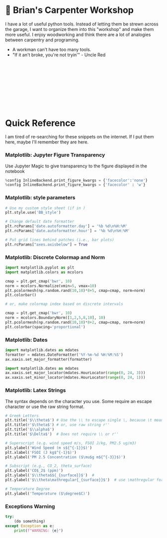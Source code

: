 # 🧰 Brian's Carpenter Workshop

I have a lot of useful python tools. Instead of letting them be strewn across the garage, I want to organize them into this "workshop" and make them more useful. I enjoy woodworking and think there are a lot of analogies between carpentry and programing.

- A workman can't have too many tools.
- "If it an't broke, you're not tryin'" - Uncle Red

<br><br><br><br><br>
---

# Quick Reference
I am tired of re-searching for these snippets on the internet. If I put them here, maybe I'll remember they are here.


### Matplotlib: Jupyter Figure Transparency
Use Jupyter Magic to give transparency to the figure displayed in the notebook
```python
%config InlineBackend.print_figure_kwargs = {'facecolor':'none'}
%config InlineBackend.print_figure_kwargs = {'facecolor' : 'w'}
```

### Matplotlib: style parameters
```python
# Use my custom style sheet (if in )
plt.style.use('BB_style')

# Change default date formatter
plt.rcParams['date.autoformatter.day'] = '%b %d\n%H:%M'
plt.rcParams['date.autoformatter.hour'] = '%b %d\n%H:%M'

# Put grid lines behind patches (i.e., bar plots)
plt.rcParams["axes.axisbelow"] = True  
```

### Matplotlib: Discrete Colormap and Norm
```python
import matplotlib.pyplot as plt
import matplotlib.colors as mcolors

cmap = plt.get_cmap('bwr', 10)
norm = mcolors.Normalize(vmin=5, vmax=10)
plt.pcolormesh(np.random.rand(10,10)*8+5, cmap=cmap, norm=norm)
plt.colorbar()

# or, make colormap index based on discrete intervals

cmap = plt.get_cmap('bwr', 10)
norm = mcolors.BoundaryNorm([1,2,5,8,10], 10)
plt.pcolormesh(np.random.rand(10,10)*8+2, cmap=cmap, norm=norm)
plt.colorbar(spacing='proportional')
```

### Matplotlib: Dates
```python
import matplotlib.dates as mdates
formatter = mdates.DateFormatter('%Y-%m-%d %H:%M:%S')
ax.xaxis.set_major_formatter(formatter)
```
```python
import matplotlib.dates as mdates
ax.xaxis.set_major_locator(mdates.HourLocator(range(0, 24, 3)))
ax.xaxis.set_minor_locator(mdates.HourLocator(range(0, 24, 1)))
```


### Matplotlib: Latex Strings
The syntax depends on the character you use. Some require an escape character or use the raw string format.
```python
# Greek Letters
plt.title('$\\theta$') # Use the \\ to escape single \, because \t means tab
plt.title(r'$\theta$') # or, use raw string r''
plt.title('$\\alpha$')
plt.title('$\Delta$')  # Does not require \\ or r''

# Superscript (e.g. wind speed m/s, FSOI J/kg, PM2.5 ug/m3)
plt.ylabel('Wind Speed (m s${^{-1}}$)')
plt.xlabel('FSOI (J kg$^{-1}$)')
plt.ylabel('PM 2.5 Concentration ($\mu$g m${^{-3}}$)')

# Subscript (e.g., CO_2, theta_surface)
plt.ylabel('CO$_2$ (ppm)')
plt.ylabel('$\\theta$${_{surface}}$')  #
plt.ylabel('$\\theta\mathregular{_{surface}}$')  # use \mathregular for non-italics

# Temperature Degree
plt.ylabel('Temperature ($\degree$C)')

```

### Exceptions Warning
```python
try:
    (do something)
except Exception as e:
    print(f"WARNING: {e}")
```